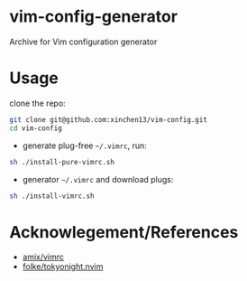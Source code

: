 # vim-config-generator
Archive for Vim configuration generator

# Usage
clone the repo:

```sh
git clone git@github.com:xinchen13/vim-config.git
cd vim-config
```
- generate plug-free `~/.vimrc`, run:

```sh
sh ./install-pure-vimrc.sh
```

- generator `~/.vimrc` and download plugs:

```sh
sh ./install-vimrc.sh
```

# Acknowlegement/References
- [amix/vimrc](https://github.com/amix/vimrc)
- [folke/tokyonight.nvim](https://github.com/folke/tokyonight.nvim)